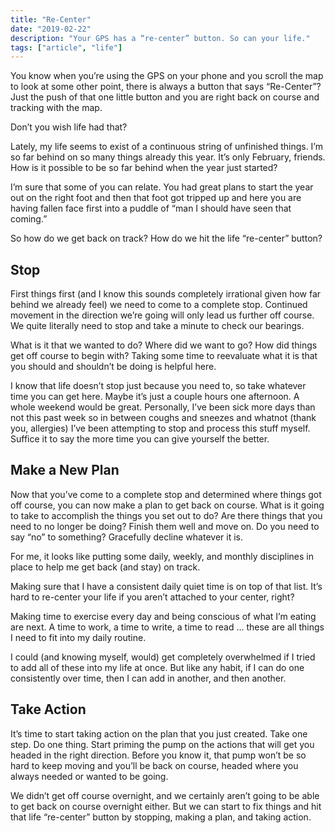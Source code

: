 ```yaml
---
title: "Re-Center"
date: "2019-02-22"
description: "Your GPS has a “re-center” button. So can your life."
tags: ["article", "life"]
---
```


You know when you’re using the GPS on your phone and you scroll the map to look at some other point, there is always a button that says “Re-Center”? Just the push of that one little button and you are right back on course and tracking with the map.

Don’t you wish life had that?

Lately, my life seems to exist of a continuous string of unfinished things. I’m so far behind on so many things already this year. It’s only February, friends. How is it possible to be so far behind when the year just started?

I’m sure that some of you can relate. You had great plans to start the year out on the right foot and then that foot got tripped up and here you are having fallen face first into a puddle of “man I should have seen that coming.”

So how do we get back on track? How do we hit the life “re-center” button?

## Stop

First things first (and I know this sounds completely irrational given how far behind we already feel) we need to come to a complete stop. Continued movement in the direction we’re going will only lead us further off course. We quite literally need to stop and take a minute to check our bearings.

What is it that we wanted to do? Where did we want to go? How did things get off course to begin with? Taking some time to reevaluate what it is that you should and shouldn’t be doing is helpful here.

I know that life doesn’t stop just because you need to, so take whatever time you can get here. Maybe it’s just a couple hours one afternoon. A whole weekend would be great. Personally, I’ve been sick more days than not this past week so in between coughs and sneezes and whatnot (thank you, allergies) I’ve been attempting to stop and process this stuff myself. Suffice it to say the more time you can give yourself the better.

## Make a New Plan

Now that you’ve come to a complete stop and determined where things got off course, you can now make a plan to get back on course. What is it going to take to accomplish the things you set out to do? Are there things that you need to no longer be doing? Finish them well and move on. Do you need to say “no” to something? Gracefully decline whatever it is.

For me, it looks like putting some daily, weekly, and monthly disciplines in place to help me get back (and stay) on track.

Making sure that I have a consistent daily quiet time is on top of that list. It’s hard to re-center your life if you aren’t attached to your center, right?

Making time to exercise every day and being conscious of what I’m eating are next. A time to work, a time to write, a time to read … these are all things I need to fit into my daily routine.

I could (and knowing myself, would) get completely overwhelmed if I tried to add all of these into my life at once. But like any habit, if I can do one consistently over time, then I can add in another, and then another.

## Take Action

It’s time to start taking action on the plan that you just created. Take one step. Do one thing. Start priming the pump on the actions that will get you headed in the right direction. Before you know it, that pump won’t be so hard to keep moving and you’ll be back on course, headed where you always needed or wanted to be going.

We didn’t get off course overnight, and we certainly aren’t going to be able to get back on course overnight either. But we can start to fix things and hit that life “re-center” button by stopping, making a plan, and taking action.

